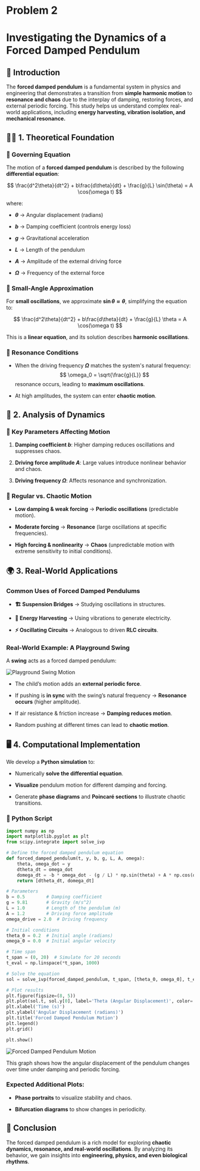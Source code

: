 # Problem 2
# Investigating the Dynamics of a Forced Damped Pendulum

## 📌 Introduction
The **forced damped pendulum** is a fundamental system in physics and engineering that demonstrates a transition from **simple harmonic motion** to **resonance and chaos** due to the interplay of damping, restoring forces, and external periodic forcing. This study helps us understand complex real-world applications, including **energy harvesting, vibration isolation, and mechanical resonance.**



## 🧑‍🏫 **1. Theoretical Foundation**

### 🔹 Governing Equation
The motion of a **forced damped pendulum** is described by the following **differential equation**:

$$
\frac{d^2\theta}{dt^2} + b\frac{d\theta}{dt} + \frac{g}{L} \sin(\theta) = A \cos(\omega t)
$$

where:

- **$θ$** → Angular displacement (radians)

- **$b$** → Damping coefficient (controls energy loss)

- **$g$** → Gravitational acceleration

- **$L$** → Length of the pendulum

- **$A$** → Amplitude of the external driving force

- **$Ω$** → Frequency of the external force

### 🔹 Small-Angle Approximation
For **small oscillations**, we approximate **$\sin\theta \approx \theta$**, simplifying the equation to:

$$
\frac{d^2\theta}{dt^2} + b\frac{d\theta}{dt} + \frac{g}{L} \theta = A \cos(\omega t)
$$

This is a **linear equation**, and its solution describes **harmonic oscillations**.

### 🔹 Resonance Conditions
- When the driving frequency **$Ω$** matches the system's natural frequency:
  $$
  \omega_0 = \sqrt{\frac{g}{L}}
  $$
  resonance occurs, leading to **maximum oscillations**.

- At high amplitudes, the system can enter **chaotic motion**.



## 🔬 **2. Analysis of Dynamics**

### 🔹 Key Parameters Affecting Motion
1. **Damping coefficient $b$**: Higher damping reduces oscillations and suppresses chaos.

2. **Driving force amplitude $A$**: Large values introduce nonlinear behavior and chaos.

3. **Driving frequency $Ω$**: Affects resonance and synchronization.

### 🔹 Regular vs. Chaotic Motion

- **Low damping & weak forcing** → **Periodic oscillations** (predictable motion).

- **Moderate forcing** → **Resonance** (large oscillations at specific frequencies).

- **High forcing & nonlinearity** → **Chaos** (unpredictable motion with extreme sensitivity to initial conditions).



## 🌍 **3. Real-World Applications**
### Common Uses of Forced Damped Pendulums

- **🏗️ Suspension Bridges** → Studying oscillations in structures.

- **🔋 Energy Harvesting** → Using vibrations to generate electricity.

- **⚡ Oscillating Circuits** → Analogous to driven **RLC circuits**.

### **Real-World Example: A Playground Swing**

A **swing** acts as a forced damped pendulum:

![Playground Swing Motion](playground_swing_motion_small.png)

- The child’s motion adds an **external periodic force**.

- If pushing is **in sync** with the swing’s natural frequency → **Resonance occurs** (higher amplitude).

- If air resistance & friction increase → **Damping reduces motion**.

- Random pushing at different times can lead to **chaotic motion**.



## 🖥️ **4. Computational Implementation**
We develop a **Python simulation** to:

- Numerically **solve the differential equation**.

- **Visualize** pendulum motion for different damping and forcing.

- Generate **phase diagrams** and **Poincaré sections** to illustrate chaotic transitions.

### 🔹 **Python Script**
```python
import numpy as np
import matplotlib.pyplot as plt
from scipy.integrate import solve_ivp

# Define the forced damped pendulum equation
def forced_damped_pendulum(t, y, b, g, L, A, omega):
    theta, omega_dot = y
    dtheta_dt = omega_dot
    domega_dt = -b * omega_dot - (g / L) * np.sin(theta) + A * np.cos(omega * t)
    return [dtheta_dt, domega_dt]

# Parameters
b = 0.5        # Damping coefficient
g = 9.81       # Gravity (m/s^2)
L = 1.0        # Length of the pendulum (m)
A = 1.2        # Driving force amplitude
omega_drive = 2.0  # Driving frequency

# Initial conditions
theta_0 = 0.2  # Initial angle (radians)
omega_0 = 0.0  # Initial angular velocity

# Time span
t_span = (0, 20)  # Simulate for 20 seconds
t_eval = np.linspace(*t_span, 1000)

# Solve the equation
sol = solve_ivp(forced_damped_pendulum, t_span, [theta_0, omega_0], t_eval=t_eval, args=(b, g, L, A, omega_drive))

# Plot results
plt.figure(figsize=(8, 5))
plt.plot(sol.t, sol.y[0], label='Theta (Angular Displacement)', color='b')
plt.xlabel('Time (s)')
plt.ylabel('Angular Displacement (radians)')
plt.title('Forced Damped Pendulum Motion')
plt.legend()
plt.grid()

plt.show()
```

![Forced Damped Pendulum Motion](Unknown.png)

This graph shows how the angular displacement of the pendulum changes over time under damping and periodic forcing.

### Expected Additional Plots:

- **Phase portraits** to visualize stability and chaos.

- **Bifurcation diagrams** to show changes in periodicity.



## 📌 **Conclusion**
The forced damped pendulum is a rich model for exploring **chaotic dynamics, resonance, and real-world oscillations**. By analyzing its behavior, we gain insights into **engineering, physics, and even biological rhythms**.


